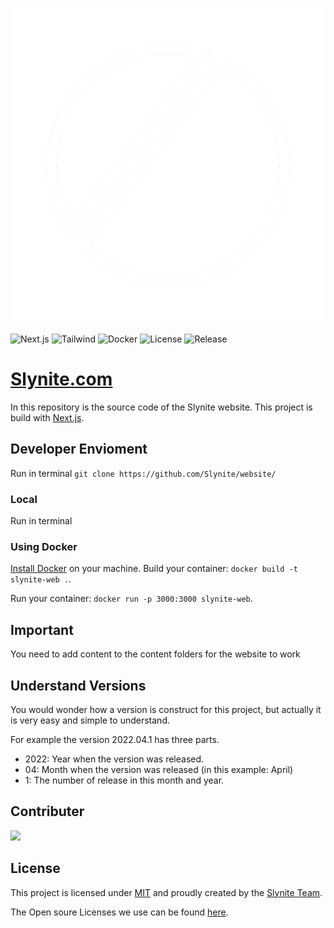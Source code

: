 <p align="center">
    <img src="./slynite-logo.png">
</p>

![Next.js](https://img.shields.io/badge/Next.js-131313?style=for-the-badge&logo=next.js&logoColor=white)
![Tailwind](https://img.shields.io/badge/Tailwindcss-131313?style=for-the-badge&logo=Tailwindcss&logoColor=white)
![Docker](https://img.shields.io/badge/Docker-131313?style=for-the-badge&logo=Docker&logoColor=white)
![License](https://img.shields.io/github/license/Slynite/website?style=for-the-badge&color=131313&logo=license&logoColor=white)
![Release](https://img.shields.io/github/v/release/Slynite/website?style=for-the-badge&color=131313&logo=license&logoColor=white)

# [Slynite.com](https://slynite.com)
In this repository is the source code of the Slynite website. This project is build with [Next.js](https://nextjs.org/).

## Developer Envioment
Run in terminal `git clone https://github.com/Slynite/website/`

### Local
Run in terminal

### Using Docker
[Install Docker]() on your machine.
Build your container: `docker build -t slynite-web .`.

Run your container: `docker run -p 3000:3000 slynite-web`.

## Important
You need to add content to the content folders for the website to work

## Understand Versions
You would wonder how a version is construct for this project, but actually it is very easy and simple to understand.

For example the version 2022.04.1 has three parts.
- 2022: Year when the version was released.
- 04: Month when the version was released (in this example: April)
- 1: The number of release in this month and year.

## Contributer
<a href = "https://github.com/slynite/website/graphs/contributors">
  <img src = "https://contrib.rocks/image?repo=slynite/website"/>
</a>

## License
This project is licensed under [MIT](./LICENSE) and proudly created by the [Slynite Team](https://slynite.com/team).

The Open soure Licenses we use can be found [here](https://slynite.com/licenses).
